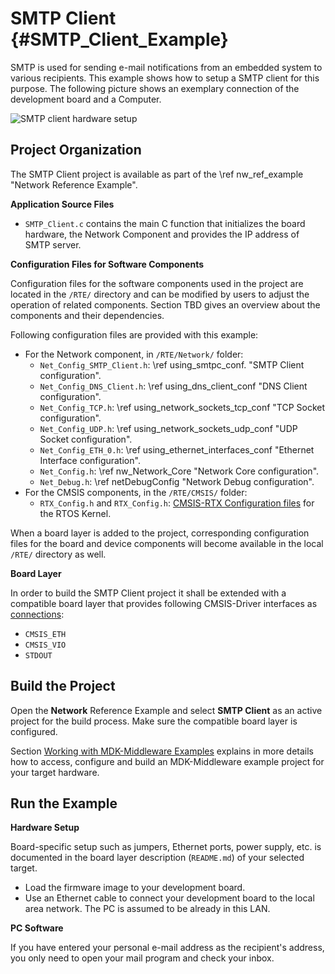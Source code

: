 # SMTP Client {#SMTP_Client_Example}

SMTP is used for sending e-mail notifications from an embedded system to various recipients. This example shows how to setup a SMTP client for this purpose. The following picture shows an exemplary connection of the development board and a Computer.

![SMTP client hardware setup](smtp_setup.png)

## Project Organization

The SMTP Client project is available as part of the \ref nw_ref_example "Network Reference Example".

**Application Source Files**

 - `SMTP_Client.c` contains the main C function that initializes the board hardware, the Network Component and provides the IP address of SMTP server. 

**Configuration Files for Software Components**

Configuration files for the software components used in the project are located in the `/RTE/` directory and can be modified by users to adjust the operation of related components. Section TBD gives an overview about the components and their dependencies.

Following configuration files are provided with this example:

 - For the Network component, in `/RTE/Network/` folder:
   - `Net_Config_SMTP_Client.h`: \ref using_smtpc_conf. "SMTP Client configuration".
   - `Net_Config_DNS_Client.h`: \ref using_dns_client_conf "DNS Client configuration".
   - `Net_Config_TCP.h`: \ref using_network_sockets_tcp_conf "TCP Socket configuration".
   - `Net_Config_UDP.h`: \ref using_network_sockets_udp_conf "UDP Socket configuration".
   - `Net_Config_ETH_0.h`: \ref using_ethernet_interfaces_conf "Ethernet Interface configuration".
   - `Net_Config.h`: \ref nw_Network_Core "Network Core configuration".
   - `Net_Debug.h`: \ref netDebugConfig "Network Debug configuration".
 - For the CMSIS components, in the `/RTE/CMSIS/` folder:
   - `RTX_Config.h` and `RTX_Config.h`: [CMSIS-RTX Configuration files](https://arm-software.github.io/CMSIS-RTX/latest/config_rtx5.html) for the RTOS Kernel.

When a board layer is added to the project, corresponding configuration files for the board and device components will become available in the local `/RTE/` directory as well.


**Board Layer**

In order to build the SMTP Client project it shall be extended with a compatible board layer that provides following CMSIS-Driver interfaces as [connections](https://github.com/Open-CMSIS-Pack/cmsis-toolbox/blob/main/docs/ReferenceApplications.md#connections):
 - `CMSIS_ETH`
 - `CMSIS_VIO`
 - `STDOUT`

## Build the Project

Open the **Network** Reference Example and select **SMTP Client** as an active project for the build process. Make sure the compatible board layer is configured.

Section [Working with MDK-Middleware Examples](../General/working_with_examples.html) explains in more details how to access, configure and build an MDK-Middleware example project for your target hardware.

## Run the Example

**Hardware Setup**

Board-specific setup such as jumpers, Ethernet ports, power supply, etc. is documented in the board layer description (`README.md`) of your selected target.

 - Load the firmware image to your development board.
 - Use an Ethernet cable to connect your development board to the local area network. The PC is assumed to be already in this LAN.

**PC Software**

If you have entered your personal e-mail address as the recipient's address, you only need to open your mail program and check your inbox.

